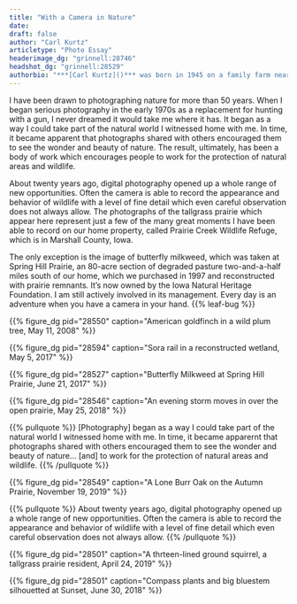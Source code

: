 ```yaml
---
title: "With a Camera in Nature"
date: 
draft: false
author: "Carl Kurtz"
articletype: "Photo Essay"
headerimage_dg: "grinnell:28746"
headshot_dg: "grinnell:28529"
authorbio: "***[Carl Kurtz]()*** was born in 1945 on a family farm near [St. Anthony](https://en.wikipedia.org/wiki/St._Anthony,_Iowa) in western [Marshall County, Iowa,](https://en.wikipedia.org/wiki/Marshall_County,_Iowa) and has lived most of his life on that farm. After graduating from West Marshall High School in 1963, he attended [St. Ambrose College](https://degrees.sau.edu/) and [Iowa State University,](https://www.iastate.edu/) earning a B.S. in Fish and Wildlife Biology in 1968. He is a naturalist and prairie seed farmer, occupations which entail freelance writing, photography, teaching, tallgrass prairie reconstruction and prairie seed sales. During the past 50 years he has given hundreds of lectures to students and civic groups on these topics. You can learn more about his work and his activism [here](http://www.carlkurtz.com/)."
---
```


I have been drawn to photographing nature for more than 50 years. When I began serious photography in the early 1970s as a replacement for hunting with a gun, I never dreamed it would take me where it has. It began as a way I could take part of the natural world I witnessed home with me. In time, it became apparent that photographs shared with others encouraged them to see the wonder and beauty of nature. The result, ultimately, has been a body of work which encourages people to work for the protection of natural areas and wildlife.  

About twenty years ago, digital photography opened up a whole range of new opportunities. Often the camera is able to record the appearance and behavior of wildlife with a level of fine detail which even careful observation does not always allow. The photographs of the tallgrass prairie which appear here represent just a few of the many great moments I have been able to record on our home property, called Prairie Creek Wildlife Refuge, which is in Marshall County, Iowa.  

The only exception is the image of butterfly milkweed, which was taken at Spring Hill Prairie, an 80-acre section of degraded pasture two-and-a-half miles south of our home, which we purchased in 1997 and reconstructed with prairie remnants. It’s now owned by the Iowa Natural Heritage Foundation. I am still actively involved in its management. Every day is an adventure when you have a camera in your hand. {{% leaf-bug %}}  

{{% figure_dg pid="28550" caption="American goldfinch in a wild plum tree, May 11, 2008" %}}

{{% figure_dg pid="28594" caption="Sora rail in a reconstructed wetland, May 5, 2017" %}}

{{% figure_dg pid="28527" caption="Butterfly Milkweed at Spring Hill Prairie, June 21, 2017" %}}

{{% figure_dg pid="28546" caption="An evening storm moves in over the open prairie, May 25, 2018" %}}

{{% pullquote %}}
[Photography] began as a way I could take part of the natural world I witnessed home with me. In time, it became apparernt that photographs shared with others encouraged them to see the wonder and beauty of nature... [and] to work for the protection of natural areas and wildlife.
{{% /pullquote %}}

{{% figure_dg pid="28549" caption="A Lone Burr Oak on the Autumn Prairie, November 19, 2019" %}}

{{% pullquote %}}
About twenty years ago, digital photography opened up a whole range of new opportunities. Often the camera is able to record the appearance and behavior of wildlife with a level of fine detail which even careful observation does not always allow.
{{% /pullquote %}}

{{% figure_dg pid="28501" caption="A thrteen-lined ground squirrel, a tallgrass prairie resident, April 24, 2019" %}}

{{% figure_dg pid="28501" caption="Compass plants and big bluestem silhouetted at Sunset, June 30, 2018" %}}